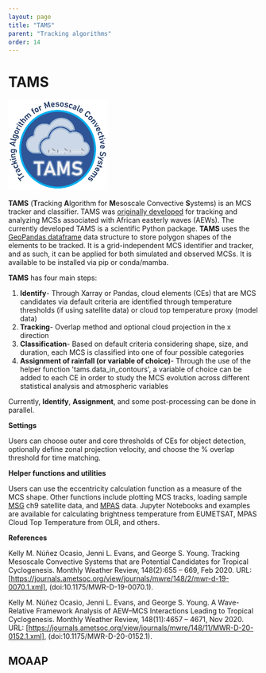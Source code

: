 ```yaml
---
layout: page
title: "TAMS"
parent: "Tracking algorithms"
order: 14
---
```


# TAMS
<img src="https://raw.githubusercontent.com/knubez/TAMS/main/docs/_static/TAMS-logo.png"
 alt="TAMS logo"
 width="200">

**TAMS** (**T**racking **A**lgorithm for **M**esoscale Convective **S**ystems) is an MCS tracker and classifier. TAMS was [originally developed](https://doi.org/10.1175/MWR-D-19-0070.1) for tracking and analyzing MCSs associated with African easterly waves (AEWs). The currently developed TAMS is a scientific Python package. **TAMS** uses the [GeoPandas dataframe](https://geopandas.org/en/stable/docs/reference/api/geopandas.GeoDataFrame.html) data structure to store polygon shapes of the elements to be tracked. It is a grid-independent MCS identifier and tracker, and as such, it can be applied for both simulated and observed MCSs. It is available to be installed via pip or conda/mamba. 

**TAMS** has four main steps: 

1. **Identify**- Through Xarray or Pandas, cloud elements (CEs) that are MCS candidates via default criteria are identified through temperature thresholds (if using satellite data) or cloud top temperature proxy (model data) 
2. **Tracking**- Overlap method and optional cloud projection in the x direction
3. **Classification**- Based on default criteria considering shape, size, and duration, each MCS is classified into one of four possible categories 
4. **Assignment of rainfall (or variable of choice)**- Through the use of the helper function 'tams.data_in_contours', a variable of choice can be added to each CE in order to study the MCS evolution across different statistical analysis and atmospheric variables 

Currently, **Identify**, **Assignment**, and some post-processing can be done in parallel.

**Settings**

Users can choose outer and core thresholds of CEs for object detection, optionally define zonal projection velocity, and choose the % overlap threshold for time matching.

**Helper functions and utilities**

 Users can use the eccentricity calculation function as a measure of the MCS shape. Other functions include plotting MCS tracks, loading sample [MSG](https://www.eumetsat.int/0-degree-service) ch9 satellite data, and [MPAS](https://mpas-dev.github.io/) data. Jupyter Notebooks and examples are available for calculating brightness temperature from EUMETSAT, MPAS Cloud Top Temperature from OLR, and others.

**References**

Kelly M. Núñez Ocasio, Jenni L. Evans, and George S. Young. Tracking Mesoscale Convective Systems that are Potential Candidates for Tropical Cyclogenesis. Monthly Weather Review, 148(2):655 – 669, Feb 2020. URL: [https://journals.ametsoc.org/view/journals/mwre/148/2/mwr-d-19-0070.1.xml], (doi:10.1175/MWR-D-19-0070.1).

Kelly M. Núñez Ocasio, Jenni L. Evans, and George S. Young. A Wave-Relative Framework Analysis of AEW–MCS Interactions Leading to Tropical Cyclogenesis. Monthly Weather Review, 148(11):4657 – 4671, Nov 2020. URL: [https://journals.ametsoc.org/view/journals/mwre/148/11/MWR-D-20-0152.1.xml], (doi:10.1175/MWR-D-20-0152.1).

## MOAAP 
